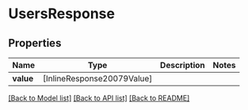 # UsersResponse

## Properties
Name | Type | Description | Notes
------------ | ------------- | ------------- | -------------
**value** | [InlineResponse20079Value] |  | 

[[Back to Model list]](../README.md#documentation-for-models) [[Back to API list]](../README.md#documentation-for-api-endpoints) [[Back to README]](../README.md)


